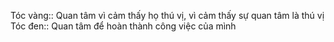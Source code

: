 Tóc vàng:: Quan tâm vì cảm thấy họ thú vị, vì cảm thấy sự quan tâm là thú vị
Tóc đen:: Quan tâm để hoàn thành công việc của mình
